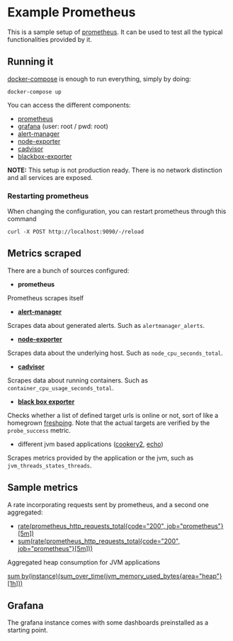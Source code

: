 # Example Prometheus

This is a sample setup of [prometheus](https://prometheus.io/). It can be used to test all the typical functionalities provided by it.

## Running it

[docker-compose](https://docs.docker.com/compose/) is enough to run everything, simply by doing:

```
docker-compose up
```

You can access the different components:

- [prometheus](http://localhost:9090)
- [grafana](http://localhost:3000) (user: root / pwd: root)
- [alert-manager](http://localhost:9093)
- [node-exporter](http://localhost:9100)
- [cadvisor](http://localhost:8080)
- [blackbox-exporter](http://localhost:9115)

**NOTE:** This setup is not production ready. There is no network distinction and all services are exposed.

### Restarting prometheus

When changing the configuration, you can restart prometheus through this command

```
curl -X POST http://localhost:9090/-/reload
```

## Metrics scraped

There are a bunch of sources configured:

- **prometheus** 

Prometheus scrapes itself

- [**alert-manager**](https://prometheus.io/docs/alerting/latest/alertmanager/)

Scrapes data about generated alerts. Such as `alertmanager_alerts`.

- [**node-exporter**](https://github.com/prometheus/node_exporter)

Scrapes data about the underlying host. Such as `node_cpu_seconds_total`.

- [**cadvisor**](https://github.com/google/cadvisor)

Scrapes data about running containers. Such as `container_cpu_usage_seconds_total`.

- [**black box exporter**](https://github.com/prometheus/blackbox_exporter/)

Checks whether a list of defined target urls is online or not, sort of like a homegrown [freshping](https://www.freshworks.com/website-monitoring/). Note that the actual targets are verified by the `probe_success` metric.

- different jvm based applications ([cookery2](https://github.com/sirech/cookery2-backend), [echo](https://github.com/sirech/echo))

Scrapes metrics provided by the application or the jvm, such as `jvm_threads_states_threads`.

## Sample metrics

A rate incorporating requests sent by prometheus, and a second one aggregated:

- [rate(prometheus_http_requests_total{code="200", job="prometheus"}[5m])](http://localhost:9090/graph?g0.expr=rate(prometheus_http_requests_total%7Bcode%3D%22200%22%2C%20job%3D%22prometheus%22%7D%5B5m%5D)&g0.tab=1&g0.stacked=0&g0.range_input=15m)
- [sum(rate(prometheus_http_requests_total{code="200", job="prometheus"}[5m]))](http://localhost:9090/graph?g0.expr=sum(rate(prometheus_http_requests_total%7Bcode%3D%22200%22%2C%20job%3D%22prometheus%22%7D%5B5m%5D))&g0.tab=1&g0.stacked=0&g0.range_input=15m)

Aggregated heap consumption for JVM applications

[sum by(instance)(sum_over_time(jvm_memory_used_bytes{area="heap"}[1h]))](http://localhost:9090/graph?g0.expr=sum%20by(instance)(sum_over_time(jvm_memory_used_bytes%7Barea%3D%22heap%22%7D%5B1h%5D))&g0.tab=0&g0.stacked=0&g0.range_input=1h)

## Grafana

The grafana instance comes with some dashboards preinstalled as a starting point.
